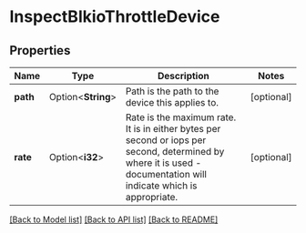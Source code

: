# InspectBlkioThrottleDevice

## Properties

Name | Type | Description | Notes
------------ | ------------- | ------------- | -------------
**path** | Option<**String**> | Path is the path to the device this applies to. | [optional]
**rate** | Option<**i32**> | Rate is the maximum rate. It is in either bytes per second or iops per second, determined by where it is used - documentation will indicate which is appropriate. | [optional]

[[Back to Model list]](../README.md#documentation-for-models) [[Back to API list]](../README.md#documentation-for-api-endpoints) [[Back to README]](../README.md)



